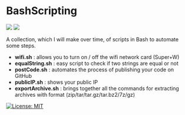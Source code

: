 # BashScripting 

![](https://img.shields.io/badge/Shell_Script-121011?style=for-the-badge&logo=gnu-bash&logoColor=white)
![](https://img.shields.io/badge/GNU%20Bash-4EAA25?style=for-the-badge&logo=GNU%20Bash&logoColor=white)

A collection, which I will make over time, of scripts in Bash to automate some steps.

* **wifi.sh** : allows you to turn on / off the wifi network card (Super+W)
* **equalString.sh** : easy script to check if two strings are equal or not
* **postCode.sh** : automates the process of publishing your code on GitHub
* **publicIP.sh** : shows your public IP
* **exportArchive.sh** : brings together all the commands for extracting archives with format (zip/tar/tar.gz/tar.bz2/7z/gz)

[![License: MIT](https://img.shields.io/badge/License-MIT-yellow.svg)](https://github.com/Davide-Lotito/BashScripting/blob/master/LICENSE)

